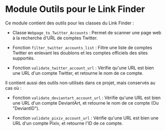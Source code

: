 # Module Outils pour le Link Finder

Ce module contient des outils pour les classes du Link Finder :

* Classe `Webpage_to_Twitter_Accounts` : Permet de scanner une page web à la recherche d'URL de comptes Twitter.

* Fonction `filter_twitter_accounts_list` : Filtre une liste de comptes Twitter en enlevant les doublons et les comptes officiels des sites supportés.

* Fonction `validate_twitter_account_url` : Vérifie qu'une URL est bien une URL d'un compte Twitter, et retourne le nom de ce compte.


Il contient aussi des outils non-utilisés dans ce projet, mais conservés au cas où :

* Fonction `validate_deviantart_account_url` : Vérifie qu'une URL est bien une URL d'un compte DeviantArt, et retourne le nom de ce compte (Ou "DeviantID").

* Fonction `validate_pixiv_account_url` : Vérifie qu'une URL est bien une URL d'un compte Pixiv, et retourne l'ID de ce compte.
